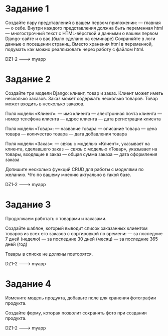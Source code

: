 # Задание 1
Создайте пару представлений в вашем первом приложении:
— главная
— о себе.
Внутри каждого представления должна быть переменная html — многострочный текст с HTML-вёрсткой и данными о вашем первом Django-сайте и о вас.(было сделано на семинаре)
Сохраняйте в логи данные о посещении страниц.
Вместо хранения html в переменной, подумать как можно реаллизовать через работу с файлом html.

DZ1-2 ---> myapp


# Задание 2
Создайте три модели Django: клиент, товар и заказ.
Клиент может иметь несколько заказов. Заказ может содержать несколько товаров. Товар может входить в несколько заказов.

Поля модели «Клиент»:
— имя клиента — электронная почта клиента — номер телефона клиента — адрес клиента — дата регистрации клиента

Поля модели «Товар»:
— название товара — описание товара — цена товара — количество товара — дата добавления товара

Поля модели «Заказ»:
— связь с моделью «Клиент», указывает на клиента, сделавшего заказ — связь с моделью «Товар», указывает на товары, входящие в заказ — общая сумма заказа — дата оформления заказа

Допишите несколько функций CRUD для работы с моделями по желанию. Что по вашему мнению актуально в такой базе.

DZ1-2 ---> myapp

# Задание 3
Продолжаем работать с товарами и заказами.

Создайте шаблон, который выводит список заказанных клиентом товаров из всех его заказов с сортировкой по времени:
— за последние 7 дней (неделю)
— за последние 30 дней (месяц)
— за последние 365 дней (год)

Товары в списке не должны повторятся.

DZ1-2 ---> myapp

# Задание 4
Измените модель продукта, добавьте поле для хранения фотографии продукта.

Создайте форму, которая позволит сохранять фото при создании продукта.

DZ1-2 ---> myapp

